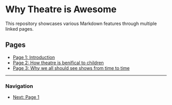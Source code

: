# Why Theatre is Awesome

This repository showcases various Markdown features through multiple linked pages. 

## Pages

- [Page 1: Introduction](page1.md)
- [Page 2: How theatre is benifical to children](page2.md)
- [Page 3: Why we all should see shows from time to time](page3.md)

---

### Navigation

- [Next: Page 1](page1.md)
